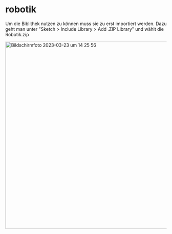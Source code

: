 # robotik

Um die Biblithek nutzen zu können muss sie zu erst importiert werden.
Dazu geht man unter "Sketch > Include Library > Add .ZIP Library" und wählt die Robotik.zip

<img width="585" alt="Bildschirmfoto 2023-03-23 um 14 25 56" src="https://user-images.githubusercontent.com/86919234/227218210-811e7c5e-622e-4739-8283-3ff856535fc1.png">
